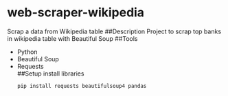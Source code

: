 # web-scraper-wikipedia
Scrap a data from Wikipedia table
##Description
Project to scrap top banks in wikipedia table with Beautiful Soup
##Tools
- Python  
- Beautiful Soup  
- Requests  
##Setup
install libraries
   ```bash  
   pip install requests beautifulsoup4 pandas

